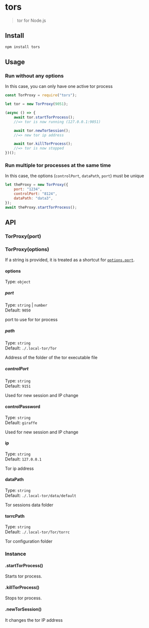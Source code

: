 # tors

> tor for Node.js

## Install

```sh
npm install tors
```

## Usage

### Run without any options

In this case, you can only have one active tor process

```js
const TorProxy = require("tors");

let tor = new TorProxy(9051);

(async () => {
    await tor.startTorProcess();
    //=> tor is now running (127.0.0.1:9051)

    await tor.newTorSession();
    //=> new tor ip address

    await tor.killTorProcess();
    //=> tor is now stopped
})();
```

### Run multiple tor processes at the same time

In this case, the options (`controlPort`, `dataPath`, `port`) must be unique

```js
let theProxy = new TorProxy({
    port: "1234",
    controlPort: "8124",
    dataPath: "data3",
});
await theProxy.startTorProcess();
```

## API

### TorProxy(port)

### TorProxy(options)

If a string is provided, it is treated as a shortcut for [`options.port`](#port).

#### options

Type: `object`

##### port

Type: `string` | `number`\
Default: `9050`

port to use for tor process

##### path

Type: `string`\
Default: `./.local-tor/Tor`

Address of the folder of the tor executable file

##### controlPort

Type: `string`\
Default: `9151`

Used for new session and IP change

#### controlPassword

Type: `string`\
Default: `giraffe`

Used for new session and IP change

#### ip

Type: `string`\
Default: `127.0.0.1`

Tor ip address

#### dataPath

Type: `string`\
Default: `./.local-tor/data/default`

Tor sessions data folder

#### torrcPath

Type: `string`\
Default: `./.local-tor/Tor/torrc`

Tor configuration folder

### Instance

#### .startTorProcess()

Starts tor process.

#### .killTorProcess()

Stops tor process.

#### .newTorSession()

It changes the tor IP address

